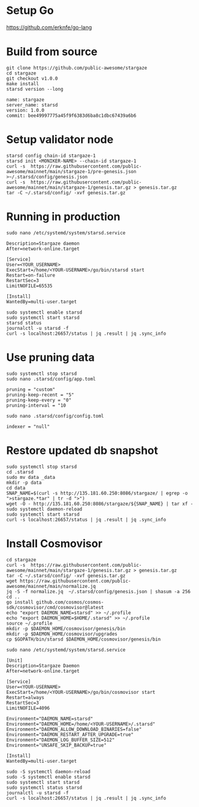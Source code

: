 # Setup Go  
https://github.com/erknfe/go-lang  
# Build from source  
`git clone https://github.com/public-awesome/stargaze`  
`cd stargaze`  
`git checkout v1.0.0`  
`make install`    
`starsd version --long`  
```
name: stargaze
server_name: starsd
version: 1.0.0
commit: bee49997775a45f9f6383d6ba8c1dbc67439a6b6
```
# Setup validator node  
`starsd config chain-id stargaze-1`  
`starsd init <MONIKER-NAME> --chain-id stargaze-1`  
`curl -s  https://raw.githubusercontent.com/public-awesome/mainnet/main/stargaze-1/pre-genesis.json >~/.starsd/config/genesis.json`  
`curl -s  https://raw.githubusercontent.com/public-awesome/mainnet/main/stargaze-1/genesis.tar.gz > genesis.tar.gz`  
`tar -C ~/.starsd/config/ -xvf genesis.tar.gz`  
# Running in production  
`sudo nano /etc/systemd/system/starsd.service`  
```
Description=Stargaze daemon
After=network-online.target

[Service]
User=<YOUR_USERNAME>
ExecStart=/home/<YOUR-USERNAME>/go/bin/starsd start
Restart=on-failure
RestartSec=3
LimitNOFILE=65535

[Install]
WantedBy=multi-user.target
```
`sudo systemctl enable starsd`  
`sudo systemctl start starsd`  
`starsd status`  
`journalctl -u starsd -f`  
`curl -s localhost:26657/status | jq .result | jq .sync_info`  
# Use pruning data    
`sudo systemctl stop starsd`  
`sudo nano .starsd/config/app.toml`  
```
pruning = "custom"
pruning-keep-recent = "5"
pruning-keep-every = "0"
pruning-interval = "10
```
`sudo nano .starsd/config/config.toml`  
```
indexer = "null"
```
# Restore updated db snapshot  
`sudo systemctl stop starsd`  
`cd .starsd`  
`sudo mv data _data`  
`mkdir -p data`  
`cd data`  
`SNAP_NAME=$(curl -s http://135.181.60.250:8086/stargaze/ | egrep -o ">stargaze.*tar" | tr -d ">")`  
`wget -O - http://135.181.60.250:8086/stargaze/${SNAP_NAME} | tar xf -`  
`sudo systemctl daemon-reload`  
`sudo systemctl start starsd`  
`curl -s localhost:26657/status | jq .result | jq .sync_info`  
# Install Cosmovisor  
`cd stargaze`  
`curl -s  https://raw.githubusercontent.com/public-awesome/mainnet/main/stargaze-1/genesis.tar.gz > genesis.tar.gz`  
`tar -C ~/.starsd/config/ -xvf genesis.tar.gz`  
`wget https://raw.githubusercontent.com/public-awesome/mainnet/main/normalize.jq`  
`jq -S -f normalize.jq  ~/.starsd/config/genesis.json | shasum -a 256`  
`cd ..`  
`go install github.com/cosmos/cosmos-sdk/cosmovisor/cmd/cosmovisor@latest`  
`echo "export DAEMON_NAME=starsd" >> ~/.profile`  
`echo "export DAEMON_HOME=$HOME/.starsd" >> ~/.profile`  
`source ~/.profile`  
`mkdir -p $DAEMON_HOME/cosmovisor/genesis/bin`  
`mkdir -p $DAEMON_HOME/cosmovisor/upgrades`  
`cp $GOPATH/bin/starsd $DAEMON_HOME/cosmovisor/genesis/bin`  

`sudo nano /etc/systemd/system/starsd.service`  
```
[Unit]
Description=Stargaze Daemon
After=network-online.target

[Service]
User=<YOUR-USERNAME>
ExecStart=/home/<YOUR-USERNAME>/go/bin/cosmovisor start
Restart=always
RestartSec=3
LimitNOFILE=4096

Environment="DAEMON_NAME=starsd"
Environment="DAEMON_HOME=/home/<YOUR-USERNAME>/.starsd"
Environment="DAEMON_ALLOW_DOWNLOAD_BINARIES=false"
Environment="DAEMON_RESTART_AFTER_UPGRADE=true"
Environment="DAEMON_LOG_BUFFER_SIZE=512"
Environment="UNSAFE_SKIP_BACKUP=true"

[Install]
WantedBy=multi-user.target
```
`sudo -S systemctl daemon-reload`  
`sudo -S systemctl enable starsd`  
`sudo systemctl start starsd`  
`sudo systemctl status starsd`  
`journalctl -u starsd -f`  
`curl -s localhost:26657/status | jq .result | jq .sync_info`  
